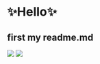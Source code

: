 # ✨Hello✨
## first my readme.md

<img src="https://img.shields.io/badge/Python-3766AB?style=flat-square&logo=Python&logoColor=white"/>
<img src="https://img.shields.io/badge/-blog-blueviolet?style=flat-square&logo=simpleiconsStarship&logoColor=white"
